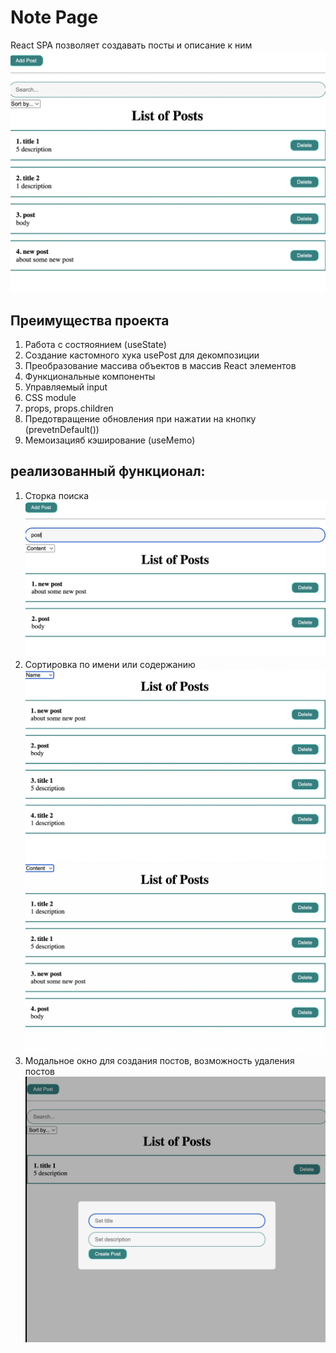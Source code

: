 # Note Page
React SPA позволяет создавать посты и описание к ним
![main](https://github.com/Bytebale/react-note-page/blob/main/public/screenshots/mainPage.png)
## Преимущества проекта
1. Работа с состяоянием (useState)
2. Создание кастомного хука usePost для декомпозиции
3. Преобразование массива объектов в массив React элементов
4. Функциональные компоненты
5. Управляемый input
6. CSS module
7. props, props.children
8. Предотвращение обновления при нажатии на кнопку (prevetnDefault())
9. Мемоизацияб кэширование (useMemo)

## реализованный функционал:
1. Сторка поиска
![search](https://github.com/Bytebale/react-note-page/blob/main/public/screenshots/searchItem.png)
2. Сортировка по имени или содержанию
![sortByName](https://github.com/Bytebale/react-note-page/blob/main/public/screenshots/sortByName.png)
![sortByContent](https://github.com/Bytebale/react-note-page/blob/main/public/screenshots/sortByContent.png)
3. Модальное окно для создания постов, возможность удаления постов
![modal](https://github.com/Bytebale/react-note-page/blob/main/public/screenshots/modalWindow.png)
